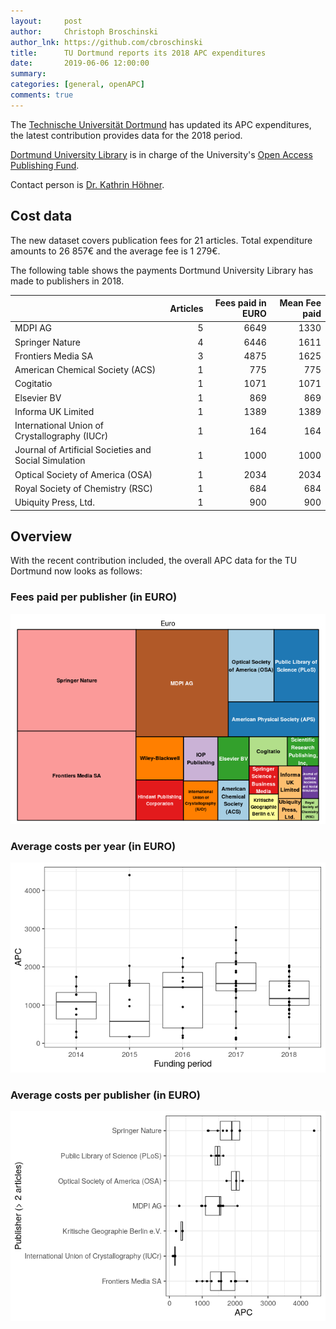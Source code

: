 ```yaml
---
layout:     post
author:     Christoph Broschinski
author_lnk: https://github.com/cbroschinski
title:      TU Dortmund reports its 2018 APC expenditures
date:       2019-06-06 12:00:00
summary:    
categories: [general, openAPC]
comments: true
---
```





The [Technische Universität Dortmund](https://www.tu-dortmund.de/uni/en/Home/index.html) has updated its APC expenditures, the latest contribution provides data for the 2018 period.

[Dortmund University Library](https://www.ub.tu-dortmund.de/index.html.en) is in charge of the University's [Open Access Publishing Fund](https://www.ub.tu-dortmund.de/open-access/index.html).

Contact person is [Dr. Kathrin Höhner](mailto:open-access@ub.tu-dortmund.de).

## Cost data



The new dataset covers publication fees for 21 articles. Total expenditure amounts to 26 857€ and the average fee is 1 279€.

The following table shows the payments Dortmund University Library has made to publishers in 2018.


|                                                      | Articles| Fees paid in EURO| Mean Fee paid|
|:-----------------------------------------------------|--------:|-----------------:|-------------:|
|MDPI AG                                               |        5|              6649|          1330|
|Springer Nature                                       |        4|              6446|          1611|
|Frontiers Media SA                                    |        3|              4875|          1625|
|American Chemical Society (ACS)                       |        1|               775|           775|
|Cogitatio                                             |        1|              1071|          1071|
|Elsevier BV                                           |        1|               869|           869|
|Informa UK Limited                                    |        1|              1389|          1389|
|International Union of Crystallography (IUCr)         |        1|               164|           164|
|Journal of Artificial Societies and Social Simulation |        1|              1000|          1000|
|Optical Society of America (OSA)                      |        1|              2034|          2034|
|Royal Society of Chemistry (RSC)                      |        1|               684|           684|
|Ubiquity Press, Ltd.                                  |        1|               900|           900|

## Overview

With the recent contribution included, the overall APC data for the TU Dortmund now looks as follows:

### Fees paid per publisher (in EURO)

![plot of chunk tree_dortmund_2019_06_06_full](/figure/tree_dortmund_2019_06_06_full-1.png)

###  Average costs per year (in EURO)

![plot of chunk box_dortmund_2019_06_06_year_full](/figure/box_dortmund_2019_06_06_year_full-1.png)

###  Average costs per publisher (in EURO)

![plot of chunk box_dortmund_2019_06_06_publisher_full](/figure/box_dortmund_2019_06_06_publisher_full-1.png)

